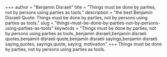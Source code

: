 +++
author = "Benjamin Disraeli"
title = "Things must be done by parties, not by persons using parties as tools."
description = "the best Benjamin Disraeli Quote: Things must be done by parties, not by persons using parties as tools."
slug = "things-must-be-done-by-parties-not-by-persons-using-parties-as-tools"
keywords = "Things must be done by parties, not by persons using parties as tools.,benjamin disraeli,benjamin disraeli quotes,benjamin disraeli quote,benjamin disraeli sayings,benjamin disraeli saying,quotes, sayings,quote, saying, motivation"
+++
Things must be done by parties, not by persons using parties as tools.
